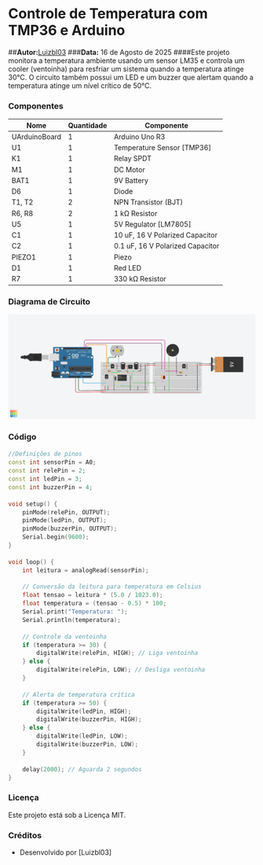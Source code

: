 # Controle de Temperatura com TMP36 e Arduino
##**Autor:**[Luizbl03](https://github.com/Luizbl03/Controle_Temperatura_Arduino.git)
###**Data:** 16 de Agosto de 2025
####Este projeto monitora a temperatura ambiente usando um sensor LM35 e controla um cooler (ventoinha) para resfriar um sistema quando a temperatura atinge 30°C. O circuito também possui um LED e um buzzer que alertam quando a temperatura atinge um nível crítico de 50°C.

### Componentes
| Nome | Quantidade | Componente |
|---|---|---|
| UArduinoBoard | 1 | Arduino Uno R3 |
| U1 | 1 | Temperature Sensor [TMP36] |
| K1 | 1 | Relay SPDT |
| M1 | 1 | DC Motor |
| BAT1 | 1 | 9V Battery |
| D6 | 1 | Diode |
| T1, T2 | 2 | NPN Transistor (BJT) |
| R6, R8 | 2 | 1 kΩ Resistor |
| U5 | 1 | 5V Regulator [LM7805] |
| C1 | 1 | 10 uF, 16 V Polarized Capacitor |
| C2 | 1 | 0.1 uF, 16 V Polarized Capacitor |
| PIEZO1 | 1 | Piezo |
| D1 | 1 | Red LED |
| R7 | 1 | 330 kΩ Resistor |

### Diagrama de Circuito
![Diagrama do Circuito no Tinkercad](Simulacao_estufa.png)

### Código
```c++
//Definições de pinos
const int sensorPin = A0;
const int relePin = 2;
const int ledPin = 3;
const int buzzerPin = 4;

void setup() {
	pinMode(relePin, OUTPUT);
	pinMode(ledPin, OUTPUT);
	pinMode(buzzerPin, OUTPUT);
	Serial.begin(9600);
}

void loop() {
	int leitura = analogRead(sensorPin);
  
	// Conversão da leitura para temperatura em Celsius
	float tensao = leitura * (5.0 / 1023.0);
	float temperatura = (tensao - 0.5) * 100;
	Serial.print("Temperatura: ");
	Serial.println(temperatura);
  
	// Controle da ventoinha
	if (temperatura >= 30) {
		digitalWrite(relePin, HIGH); // Liga ventoinha
	} else {
		digitalWrite(relePin, LOW); // Desliga ventoinha
	}
  
	// Alerta de temperatura crítica
	if (temperatura >= 50) {
		digitalWrite(ledPin, HIGH);
		digitalWrite(buzzerPin, HIGH);
	} else {
		digitalWrite(ledPin, LOW);
		digitalWrite(buzzerPin, LOW);
	}
  
	delay(2000); // Aguarda 2 segundos
}
```
### Licença
Este projeto está sob a Licença MIT.

### Créditos
- Desenvolvido por [Luizbl03]


  
